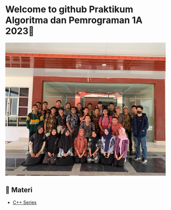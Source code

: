 # Welcome to github **Praktikum Algoritma dan Pemrograman 1A 2023**👋
![1A Alpro 2023](https://github.com/Alpro-1A/.github/blob/master/profile/assets/1A.jpeg)

## 📙 Materi
- [C++ Series](https://youtu.be/WxEIQFoeR7A?si=wSrAIH4a9E4mwgQM)



